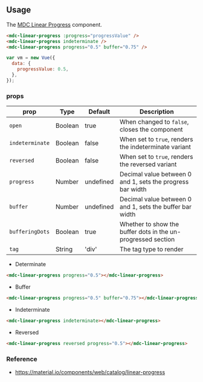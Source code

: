 ## Usage

The [MDC Linear Progress](https://github.com/material-components/material-components-web/tree/master/packages/mdc-linear-progress) component.

```html
<mdc-linear-progress :progress="progressValue" />
<mdc-linear-progress indeterminate />
<mdc-linear-progress progress="0.5" buffer="0.75" />
```

```javascript
var vm = new Vue({
  data: {
    progressValue: 0.5,
  },
});
```

### props

| prop            | Type    | Default   | Description                                                  |
| --------------- | ------- | --------- | ------------------------------------------------------------ |
| `open`          | Boolean | true      | When changed to `false`, closes the component                |
| `indeterminate` | Boolean | false     | When set to `true`, renders the indeterminate variant        |
| `reversed`      | Boolean | false     | When set to `true`, renders the reversed variant             |
| `progress`      | Number  | undefined | Decimal value between 0 and 1, sets the progress bar width   |
| `buffer`        | Number  | undefined | Decimal value between 0 and 1, sets the buffer bar width     |
| `bufferingDots` | Boolean | true      | Whether to show the buffer dots in the un-progressed section |
| `tag`           | String  | 'div'     | The tag type to render                                       |

- Determinate

```html
<mdc-linear-progress progress="0.5"></mdc-linear-progress>
```

- Buffer

```html
<mdc-linear-progress progress="0.5" buffer="0.75"></mdc-linear-progress>
```

- Indeterminate

```html
<mdc-linear-progress indeterminate></mdc-linear-progress>
```

- Reversed

```html
<mdc-linear-progress reversed progress="0.5"></mdc-linear-progress>
```

### Reference

- <https://material.io/components/web/catalog/linear-progress>
